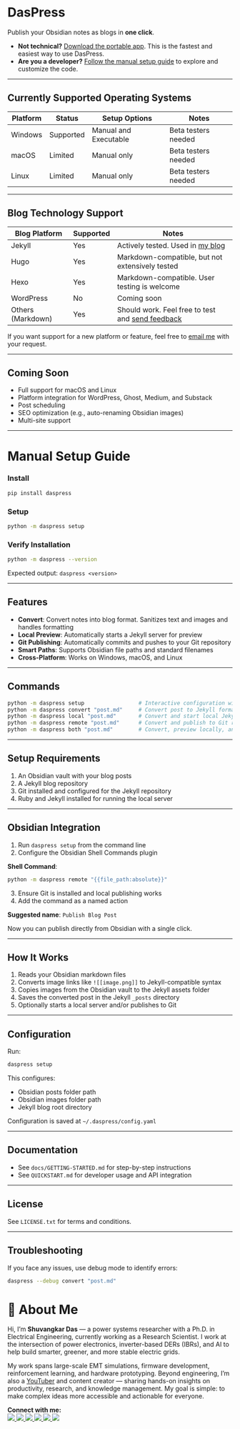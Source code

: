 # DasPress

Publish your Obsidian notes as blogs in **one click**.

* **Not technical?** [Download the portable app](https://shuvangkardas.com/daspress/). This is the fastest and easiest way to use DasPress.
* **Are you a developer?** [Follow the manual setup guide](#manual-setup-guide) to explore and customize the code.

---

## Currently Supported Operating Systems

| Platform | Status    | Setup Options         | Notes               |
| -------- | --------- | --------------------- | ------------------- |
| Windows  | Supported | Manual and Executable | Beta testers needed |
| macOS    | Limited   | Manual only           | Beta testers needed |
| Linux    | Limited   | Manual only           | Beta testers needed |

---

## Blog Technology Support

| Blog Platform     | Supported | Notes                                                                              |
| ----------------- | --------- | ---------------------------------------------------------------------------------- |
| Jekyll            | Yes       | Actively tested. Used in [my blog](https://blog.shuvangkardas.com)                 |
| Hugo              | Yes       | Markdown-compatible, but not extensively tested                                    |
| Hexo              | Yes       | Markdown-compatible. User testing is welcome                                       |
| WordPress         | No        | Coming soon                                                                        |
| Others (Markdown) | Yes       | Should work. Feel free to test and [send feedback](mailto:shuvangkardas@gmail.com) |

If you want support for a new platform or feature, feel free to [email me](mailto:shuvangkarcdas@gmail.com) with your request.

---

## Coming Soon

* Full support for macOS and Linux
* Platform integration for WordPress, Ghost, Medium, and Substack
* Post scheduling
* SEO optimization (e.g., auto-renaming Obsidian images)
* Multi-site support

---

# Manual Setup Guide

### Install

```bash
pip install daspress
```

### Setup

```bash
python -m daspress setup
```

### Verify Installation

```bash
python -m daspress --version
```

Expected output: `daspress <version>`

---

## Features

* **Convert**: Convert notes into blog format. Sanitizes text and images and handles formatting
* **Local Preview**: Automatically starts a Jekyll server for preview
* **Git Publishing**: Automatically commits and pushes to your Git repository
* **Smart Paths**: Supports Obsidian file paths and standard filenames
* **Cross-Platform**: Works on Windows, macOS, and Linux

---

## Commands

```bash
python -m daspress setup                 # Interactive configuration wizard  
python -m daspress convert "post.md"     # Convert post to Jekyll format  
python -m daspress local "post.md"       # Convert and start local Jekyll server  
python -m daspress remote "post.md"      # Convert and publish to Git repository  
python -m daspress both "post.md"        # Convert, preview locally, and publish
```

---

## Setup Requirements

1. An Obsidian vault with your blog posts
2. A Jekyll blog repository
3. Git installed and configured for the Jekyll repository
4. Ruby and Jekyll installed for running the local server

---

## Obsidian Integration

1. Run `daspress setup` from the command line
2. Configure the Obsidian Shell Commands plugin

**Shell Command**:

```bash
python -m daspress remote "{{file_path:absolute}}"
```

3. Ensure Git is installed and local publishing works
4. Add the command as a named action

**Suggested name**: `Publish Blog Post`

Now you can publish directly from Obsidian with a single click.

---

## How It Works

1. Reads your Obsidian markdown files
2. Converts image links like `![[image.png]]` to Jekyll-compatible syntax
3. Copies images from the Obsidian vault to the Jekyll assets folder
4. Saves the converted post in the Jekyll `_posts` directory
5. Optionally starts a local server and/or publishes to Git

---

## Configuration

Run:

```bash
daspress setup
```

This configures:

* Obsidian posts folder path
* Obsidian images folder path
* Jekyll blog root directory

Configuration is saved at `~/.daspress/config.yaml`

---

## Documentation

* See `docs/GETTING-STARTED.md` for step-by-step instructions
* See `QUICKSTART.md` for developer usage and API integration

---

## License

See `LICENSE.txt` for terms and conditions.

---

## Troubleshooting

If you face any issues, use debug mode to identify errors:

```bash
daspress --debug convert "post.md"
```


# 👋 About Me
Hi, I’m **Shuvangkar Das** — a power systems researcher with a Ph.D. in Electrical Engineering, currently working as a Research Scientist. I work at the intersection of power electronics, inverter-based DERs (IBRs), and AI to help build smarter, greener, and more stable electric grids. 

My work spans large-scale EMT simulations, firmware development, reinforcement learning, and hardware prototyping. Beyond engineering, I’m also a [YouTuber](https://www.youtube.com/@ShuvangkarDas) and content creator — sharing hands-on insights on productivity, research, and knowledge management. My goal is simple: to make complex ideas more accessible and actionable for everyone.

<p><strong>Connect with me:<br></strong>
<a href="https://www.youtube.com/@ShuvangkarDas" target="_blank">
    <img src="https://img.shields.io/badge/YouTube-Subscribe-red?style=for-the-badge&logo=youtube">
  </a>
  <a href="https://www.linkedin.com/in/ShuvangkarDas" target="_blank">
    <img src="https://img.shields.io/badge/LinkedIn-Connect-blue?style=for-the-badge&logo=linkedin">
  </a>
  <a href="https://newsletter.shuvangkardas.com" target="_blank">
    <img src="https://img.shields.io/badge/Newsletter-Subscribe-blue?style=for-the-badge">
  </a>
  <a href="https://twitter.com/shuvangkar_das" target="_blank">
    <img src="https://img.shields.io/badge/Twitter-Follow-blue?style=for-the-badge&logo=twitter">
  </a>
  
  <a href="https://github.com/shuvangkardas" target="_blank">
    <img src="https://img.shields.io/badge/GitHub-Follow-black?style=for-the-badge&logo=github">
  </a>
  <a href="https://blog.shuvangkardas.com" target="_blank">
    <img src="https://img.shields.io/badge/Blog-Read-blueviolet?style=for-the-badge">
  </a>
  
</p>
